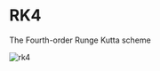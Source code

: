 # RK4
The Fourth-order Runge Kutta scheme

![rk4](https://cloud.githubusercontent.com/assets/15114859/10851747/d432156a-7efa-11e5-94d5-91f6958678f0.png)
